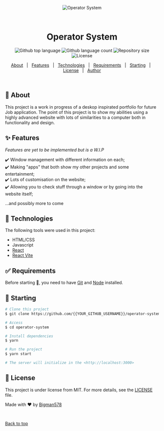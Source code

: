 <div align="center" id="top"> 
  <img src="./.github/app.gif" alt="Operator System" />

  &#xa0;

  <!-- <a href="https://operatorsystem.netlify.app">Demo</a> -->
</div>

<h1 align="center">Operator System</h1>

<p align="center">
  <img alt="Github top language" src="https://img.shields.io/github/languages/top/{{YOUR_GITHUB_USERNAME}}/operator-system?color=56BEB8">

  <img alt="Github language count" src="https://img.shields.io/github/languages/count/{{YOUR_GITHUB_USERNAME}}/operator-system?color=56BEB8">

  <img alt="Repository size" src="https://img.shields.io/github/repo-size/{{YOUR_GITHUB_USERNAME}}/operator-system?color=56BEB8">

  <img alt="License" src="https://img.shields.io/github/license/{{YOUR_GITHUB_USERNAME}}/operator-system?color=56BEB8">

  <!-- <img alt="Github issues" src="https://img.shields.io/github/issues/{{YOUR_GITHUB_USERNAME}}/operator-system?color=56BEB8" /> -->

  <!-- <img alt="Github forks" src="https://img.shields.io/github/forks/{{YOUR_GITHUB_USERNAME}}/operator-system?color=56BEB8" /> -->

  <!-- <img alt="Github stars" src="https://img.shields.io/github/stars/{{YOUR_GITHUB_USERNAME}}/operator-system?color=56BEB8" /> -->
</p>

<!-- Status -->

<!-- <h4 align="center"> 
	🚧  Operator System 🚀 Under construction...  🚧
</h4> 

<hr> -->

<p align="center">
  <a href="#dart-about">About</a> &#xa0; | &#xa0; 
  <a href="#sparkles-features">Features</a> &#xa0; | &#xa0;
  <a href="#rocket-technologies">Technologies</a> &#xa0; | &#xa0;
  <a href="#white_check_mark-requirements">Requirements</a> &#xa0; | &#xa0;
  <a href="#checkered_flag-starting">Starting</a> &#xa0; | &#xa0;
  <a href="#memo-license">License</a> &#xa0; | &#xa0;
  <a href="https://github.com/Bigman578" target="_blank">Author</a>
</p>

<br>

## :dart: About ##

This project is a work in progress of a deskop inspirated portfolio for future Job application. The point of this project is to show my abilities using a highly advanced website with lots of similarities to a computer both in functionality and design. 


## :sparkles: Features ##

<i>Features are yet to be implemented but is a W.I.P</i>

:heavy_check_mark: Window management with different information on each;\
:heavy_check_mark: Making "apps" that both show my other projects and some entertainment;\
:heavy_check_mark: Lots of customisation on the website;\
:heavy_check_mark: Allowing you to check stuff through a window or by going into the website itself;

...and possibly more to come


## :rocket: Technologies ##

The following tools were used in this project:

- HTML/CSS
- Javascript
- [React](https://pt-br.reactjs.org/)
- [React Vite](https://vitejs.dev)


## :white_check_mark: Requirements ##

Before starting :checkered_flag:, you need to have [Git](https://git-scm.com) and [Node](https://nodejs.org/en/) installed.


## :checkered_flag: Starting ##

```bash
# Clone this project
$ git clone https://github.com/{{YOUR_GITHUB_USERNAME}}/operator-system

# Access
$ cd operator-system

# Install dependencies
$ yarn

# Run the project
$ yarn start

# The server will initialize in the <http://localhost:3000>
```


## :memo: License ##

This project is under license from MIT. For more details, see the [LICENSE](LICENSE.md) file.


Made with :heart: by <a href="https://github.com/Bigman578" target="_blank">Bigman578</a>

&#xa0;

<a href="#top">Back to top</a>
